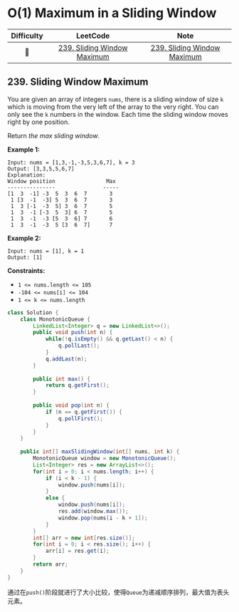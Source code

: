 # O(1) Maximum in a Sliding Window

| Difficulty |                           LeetCode                           | Note |
| :--------: | :----------------------------------------------------------: | :--: |
|     🔴      | [239. Sliding Window Maximum](https://leetcode.com/problems/sliding-window-maximum/) |[239. Sliding Window Maximum](#239-sliding-window-maximum)      |

 ## 239. Sliding Window Maximum

You are given an array of integers `nums`, there is a sliding window of size `k` which is moving from the very left of the array to the very right. You can only see the `k` numbers in the window. Each time the sliding window moves right by one position.

Return *the max sliding window*.

 

**Example 1:**

```
Input: nums = [1,3,-1,-3,5,3,6,7], k = 3
Output: [3,3,5,5,6,7]
Explanation: 
Window position                Max
---------------               -----
[1  3  -1] -3  5  3  6  7       3
 1 [3  -1  -3] 5  3  6  7       3
 1  3 [-1  -3  5] 3  6  7       5
 1  3  -1 [-3  5  3] 6  7       5
 1  3  -1  -3 [5  3  6] 7       6
 1  3  -1  -3  5 [3  6  7]      7
```

**Example 2:**

```
Input: nums = [1], k = 1
Output: [1]
```

 

**Constraints:**

- `1 <= nums.length <= 105`
- `-104 <= nums[i] <= 104`
- `1 <= k <= nums.length`

```java
class Solution {
    class MonotonicQueue {
        LinkedList<Integer> q = new LinkedList<>();
        public void push(int n) {
            while(!q.isEmpty() && q.getLast() < n) {
                q.pollLast();
            }
            q.addLast(n);
        }
        
        public int max() {
            return q.getFirst();
        }
        
        public void pop(int n) {
            if (n == q.getFirst()) {
                q.pollFirst();
            }
        }
    }
    
    public int[] maxSlidingWindow(int[] nums, int k) {
        MonotonicQueue window = new MonotonicQueue();
        List<Integer> res = new ArrayList<>();
        for(int i = 0; i < nums.length; i++) {
            if (i < k - 1) {
                window.push(nums[i]);
            }
            else {
                window.push(nums[i]);
                res.add(window.max());
                window.pop(nums[i - k + 1]);
            }
        }
        int[] arr = new int[res.size()];
        for(int i = 0; i < res.size(); i++) {
            arr[i] = res.get(i);
        }
        return arr;
    }
}
```

通过在`push()`阶段就进行了大小比较，使得`Queue`为递减顺序排列，最大值为表头元素。